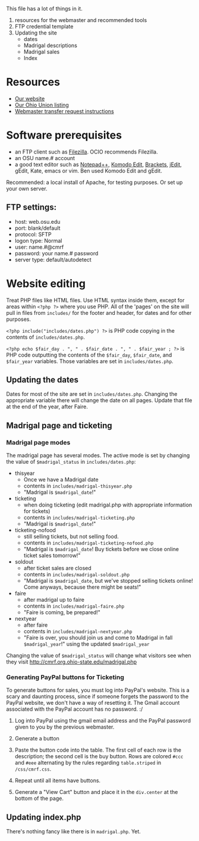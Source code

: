This file has a lot of things in it. 

1. resources for the webmaster and recommended tools
2. FTP credential template
3. Updating the site
	- dates
	- Madrigal descriptions
	- Madrigal sales
	- Index

# Resources
* [Our website](http://cmrf.org.ohio-state.edu/)
* [Our Ohio Union listing](http://ohiounion.osu.edu/get_involved/student_organizations/directory?org_id=200)
* [Webmaster transfer request instructions](https://osuitsm.service-now.com/selfservice/kb_view.do?sysparm_article=kb02242)

# Software prerequisites

* an FTP client such as [Filezilla](https://filezilla-project.org/download.php?type=client). OCIO recommends Filezilla. 
* an OSU name.# account
* a good text editor such as [Notepad++](http://notepad-plus-plus.org/), [Komodo Edit](http://www.activestate.com/komodo-edit), [Brackets](http://www.brackets.io/), [jEdit](http://www.jedit.org/), gEdit, Kate, emacs or vim. Ben used Komodo Edit and gEdit.

Recommended: a local install of Apache, for testing purposes. Or set up your own server.

## FTP settings:

- host: web.osu.edu
- port: blank/default
- protocol: SFTP
- logon type: Normal
- user: name.#@cmrf
- password: your name.# password
- server type: default/autodetect

# Website editing

Treat PHP files like HTML files. Use HTML syntax inside them, except for areas within `<?php ?>` where you use PHP. All of the 'pages' on the site will pull in files from `includes/` for the footer and header, for dates and for other purposes. 

`<?php include("includes/dates.php") ?>` is PHP code copying in the contents of `includes/dates.php`. 

`<?php echo $fair_day . ", " . $fair_date . ", " . $fair_year ; ?>` is PHP code outputting the contents of the `$fair_day`, `$fair_date`, and `$fair_year` variables. Those variables are set in `includes/dates.php`. 

## Updating the dates

Dates for most of the site are set in `includes/dates.php`. Changing the appropriate variable there will change the date on all pages. Update that file at the end of the year, after Faire. 

## Madrigal page and ticketing

### Madrigal page modes

The madrigal page has several modes. The active mode is set by changing the value of `$madrigal_status` in `includes/dates.php`:

* thisyear
	* Once we have a Madrigal date
	* contents in `includes/madrigal-thisyear.php`
    * "Madrigal is `$madrigal_date`!"
* ticketing
	* when doing ticketing (edit madrigal.php with appropriate information for tickets)
	* contents in `includes/madrigal-ticketing.php`
    * "Madrigal is `$madrigal_date`!"
* ticketing-nofood
    * still selling tickets, but not selling food.
    * contents in `includes/madrigal-ticketing-nofood.php`
    * "Madrigal is `$madrigal_date`! Buy tickets before we close online ticket sales tomorrow!"
* soldout
	* after ticket sales are closed
	* contents in `includes/madrigal-soldout.php`
    * "Madrigal is `$madrigal_date`, but we've stopped selling tickets online! Come anyways, because there might be seats!"
* faire
	* after madrigal up to faire
	* contents in `includes/madrigal-faire.php`
    * "Faire is coming, be prepared!"
* nextyear
	* after faire
	* contents in `includes/madrigal-nextyear.php`
    * "Faire is over, you should join us and come to Madrigal in fall `$madrigal_year`!" using the updated `$madrigal_year`

Changing the value of `$madrigal_status` will change what visitors see when they visit http://cmrf.org.ohio-state.edu/madrigal.php

### Generating PayPal buttons for Ticketing

To generate buttons for sales, you must log into PayPal's website. This is a scary and daunting process, since if someone forgets the password to the PayPal website, we don't have a way of resetting it. The Gmail account associated with the PayPal account has no password. :/ 

1. Log into PayPal using the gmail email address and the PayPal password given to you by the previous webmaster. 

2. Generate a button

3. Paste the button code into the table. The first cell of each row is the description; the second cell is the buy button. Rows are colored `#ccc` and `#eee` alternating by the rules regarding `table.striped` in `/css/cmrf.css`. 

4. Repeat until all items have buttons.

5. Generate a "View Cart" button and place it in the `div.center` at the bottom of the page.

## Updating index.php

There's nothing fancy like there is in `madrigal.php`. Yet.


